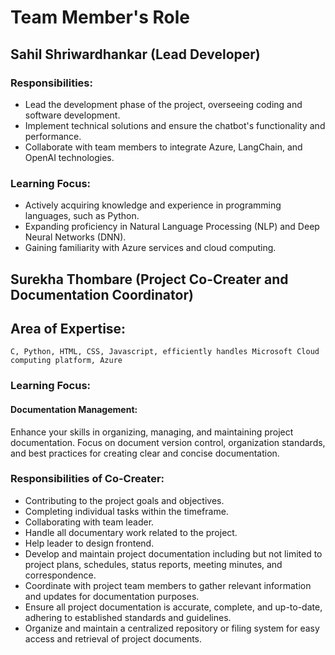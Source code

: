 #                     Team Member's Role 



## Sahil Shriwardhankar (Lead Developer)

### Responsibilities:

- Lead the development phase of the project, overseeing coding and software development.
- Implement technical solutions and ensure the chatbot's functionality and performance.
- Collaborate with team members to integrate Azure, LangChain, and OpenAI technologies.

### Learning Focus:

- Actively acquiring knowledge and experience in programming languages, such as Python.
- Expanding proficiency in Natural Language Processing (NLP) and Deep Neural Networks (DNN).
- Gaining familiarity with Azure services and cloud computing.
  
  
##	Surekha Thombare (Project Co-Creater and Documentation Coordinator)  
##	Area of Expertise:
	C, Python, HTML, CSS, Javascript, efficiently handles Microsoft Cloud computing platform, Azure 
### Learning Focus:

#### Documentation Management:
Enhance your skills in organizing, managing, and maintaining project documentation. Focus on document version control, organization standards, and best practices for creating clear and concise documentation.
	
###  Responsibilities of Co-Creater:

  - Contributing to the project goals and objectives.
  - Completing individual tasks within the timeframe. 
  - Collaborating with team leader.
  - Handle all documentary work related to the project.
  - Help leader to design frontend. 
  - Develop and maintain project documentation including but not limited to project plans, schedules, status reports, meeting minutes, and correspondence.
- Coordinate with project team members to gather relevant information and updates for documentation purposes.
- Ensure all project documentation is accurate, complete, and up-to-date, adhering to established standards and guidelines.
- Organize and maintain a centralized repository or filing system for easy access and retrieval of project documents.
